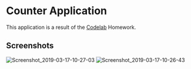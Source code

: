 # Counter Application
This application is a result of the [Codelab](https://codelabs.developers.google.com/codelabs/android-training-activity-lifecycle-and-state/index.html?index=..%2F..android-training#8) Homework.


## Screenshots

![Screenshot_2019-03-17-10-27-03](https://user-images.githubusercontent.com/18614379/54488270-2be66f00-48a0-11e9-93fd-d5d2627872f1.png)
![Screenshot_2019-03-17-10-26-43](https://user-images.githubusercontent.com/18614379/54488271-2be66f00-48a0-11e9-87b1-122bb80faa84.png)
